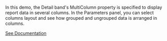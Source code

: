 In this demo, the Detail band's MultiColumn property is specified to display report data in several columns. In the Parameters panel, you can select columns layout and see how grouped and ungrouped data is arranged in columns.

<a href="https://docs.devexpress.com/XtraReports/4786" target="_blank">See Documentation</a>
